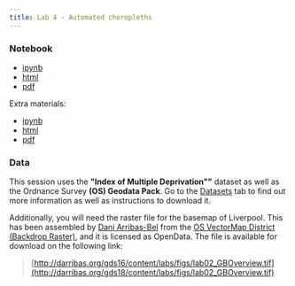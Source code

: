 ```yaml
---
title: Lab 4 - Automated choropleths
---
```


### Notebook

- [ipynb](../content/labs/lab_04.ipynb)
- [html](../content/labs/lab_04.html)
- [pdf](../content/labs/lab_04.pdf)

Extra materials:

- [ipynb](../content/labs/lab_04_extras.ipynb)
- [html](../content/labs/lab_04_extras.html)
- [pdf](../content/labs/lab_04_extras.pdf)

### Data

This session uses the **"Index of Multiple Deprivation""** dataset as well as the Ordnance Survey **(OS) Geodata Pack**. Go to the [Datasets](../datasets.html) tab to find out more information as well as instructions to download it.

Additionally, you will need the raster file for the basemap of Liverpool. This has been assembled by [Dani Arribas-Bel](http://darribas.org) from the [OS VectorMap District (Backdrop Raster)](https://www.ordnancesurvey.co.uk/business-and-government/products/vectormap-district.html), and it is licensed as OpenData. The file is available for download on the following link:

> [http://darribas.org/gds16/content/labs/figs/lab02_GBOverview.tif](http://darribas.org/gds18/content/labs/figs/lab02_GBOverview.tif)


